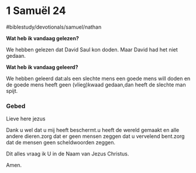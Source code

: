 # 1 Samuël 24
#biblestudy/devotionals/samuel/nathan

**Wat heb ik vandaag gelezen?**

We hebben gelezen dat David Saul kon doden. Maar David had het niet gedaan.

**Wat heb ik vandaag geleerd?**

We hebben geleerd dat:als een slechte mens een goede mens will doden en de goede mens heeft  geen (vlieg)kwaad gedaan,dan heeft de slechte man spijt. 
### Gebed
Lieve here jezus 

Dank u wel dat u mij heeft beschermt.u heeft de wereld gemaakt en alle andere dieren.zorg dat er geen mensen zeggen dat u  vervelend bent.zorg dat de mensen geen scheldwoorden zeggen.

Dit alles vraag ik U in de Naam van Jezus Christus.

Amen.
